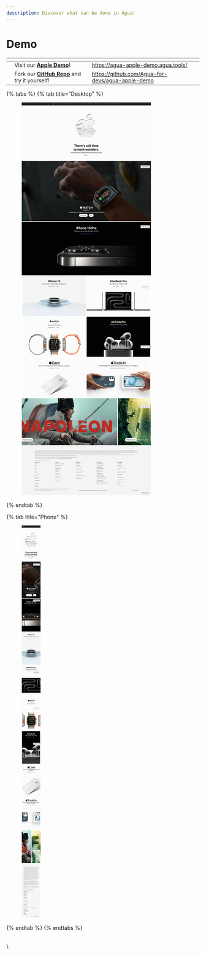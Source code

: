 ```yaml
---
description: Discover what can be done in Agua!
---
```


# Demo

<table data-card-size="large" data-view="cards"><thead><tr><th></th><th></th><th></th><th data-hidden data-card-target data-type="content-ref"></th></tr></thead><tbody><tr><td></td><td>Visit our <a href="https://agua-apple-demo.agua.tools/"><strong>Apple Demo</strong></a>!</td><td></td><td><a href="https://agua-apple-demo.agua.tools/">https://agua-apple-demo.agua.tools/</a></td></tr><tr><td></td><td>Fork our <a href="https://github.com/Agua-for-devs/agua-apple-demo"><strong>GitHub Repo</strong></a> and try it yourself!</td><td></td><td><a href="https://github.com/Agua-for-devs/agua-apple-demo">https://github.com/Agua-for-devs/agua-apple-demo</a></td></tr></tbody></table>

{% tabs %}
{% tab title="Desktop" %}
<figure><img src="../../.gitbook/assets/Agua_Apple_Demo_Desktop.jpg" alt=""><figcaption></figcaption></figure>
{% endtab %}

{% tab title="Phone" %}
<figure><img src="../../.gitbook/assets/Agua_Apple_Demo_Phone.jpg" alt=""><figcaption></figcaption></figure>
{% endtab %}
{% endtabs %}

\
\
